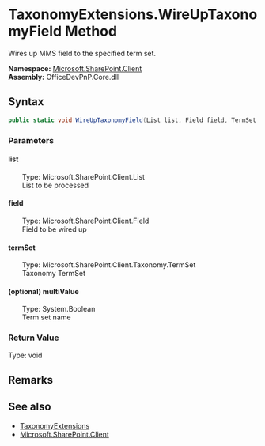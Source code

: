 # TaxonomyExtensions.WireUpTaxonomyField Method  
 Wires up MMS field to the specified term set.   

**Namespace:** [Microsoft.SharePoint.Client](Microsoft.SharePoint.Client.md)  
**Assembly:** OfficeDevPnP.Core.dll  
## Syntax
```C#
public static void WireUpTaxonomyField(List list, Field field, TermSet termSet, Boolean multiValue)
```
### Parameters
#### list  
&emsp;&emsp;Type: Microsoft.SharePoint.Client.List  
&emsp;&emsp;List to be processed  

  

#### field  
&emsp;&emsp;Type: Microsoft.SharePoint.Client.Field  
&emsp;&emsp;Field to be wired up  

  

#### termSet  
&emsp;&emsp;Type: Microsoft.SharePoint.Client.Taxonomy.TermSet  
&emsp;&emsp;Taxonomy TermSet  

  

#### (optional) multiValue  
&emsp;&emsp;Type: System.Boolean  
&emsp;&emsp;Term set name  

  

### Return Value
Type: void  

## Remarks
  
## See also
- [TaxonomyExtensions](Microsoft.SharePoint.Client.TaxonomyExtensions.md) 
- [Microsoft.SharePoint.Client](Microsoft.SharePoint.Client.md) 
